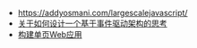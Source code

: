 - https://addyosmani.com/largescalejavascript/
- [关于如何设计一个基于事件驱动架构的思考](http://www.cnblogs.com/netfocus/archive/2013/03/26/2982152.html)
- [构建单页Web应用](https://github.com/xufei/blog/issues/5)
